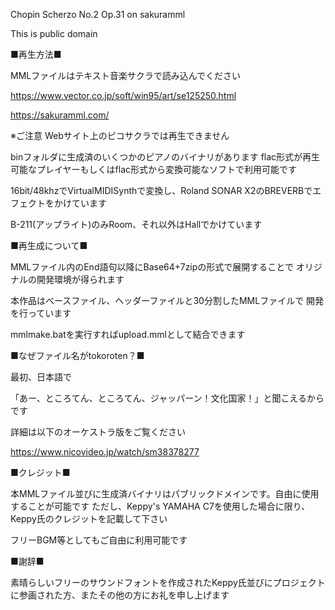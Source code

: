 Chopin Scherzo No.2 Op.31 on sakuramml

This is public domain

■再生方法■

MMLファイルはテキスト音楽サクラで読み込んでください

https://www.vector.co.jp/soft/win95/art/se125250.html

https://sakuramml.com/

※ご注意 Webサイト上のピコサクラでは再生できません

binフォルダに生成済のいくつかのピアノのバイナリがあります
flac形式が再生可能なプレイヤーもしくはflac形式から変換可能なソフトで利用可能です

16bit/48khzでVirtualMIDISynthで変換し、Roland SONAR X2のBREVERBでエフェクトをかけています

B-211(アップライト)のみRoom、それ以外はHallでかけています

■再生成について■

MMLファイル内のEnd語句以降にBase64+7zipの形式で展開することで
オリジナルの開発環境が得られます

本作品はベースファイル、ヘッダーファイルと30分割したMMLファイルで
開発を行っています

mmlmake.batを実行すればupload.mmlとして結合できます

■なぜファイル名がtokoroten？■

最初、日本語で

「あー、ところてん、ところてん、ジャッパーン！文化国家！」と聞こえるからです

詳細は以下のオーケストラ版をご覧ください

https://www.nicovideo.jp/watch/sm38378277

■クレジット■

本MMLファイル並びに生成済バイナリはパブリックドメインです。自由に使用することが可能です
ただし、Keppy's YAMAHA C7を使用した場合に限り、Keppy氏のクレジットを記載して下さい

フリーBGM等としてもご自由に利用可能です

■謝辞■

素晴らしいフリーのサウンドフォントを作成されたKeppy氏並びにプロジェクトに参画された方、またその他の方にお礼を申し上げます
